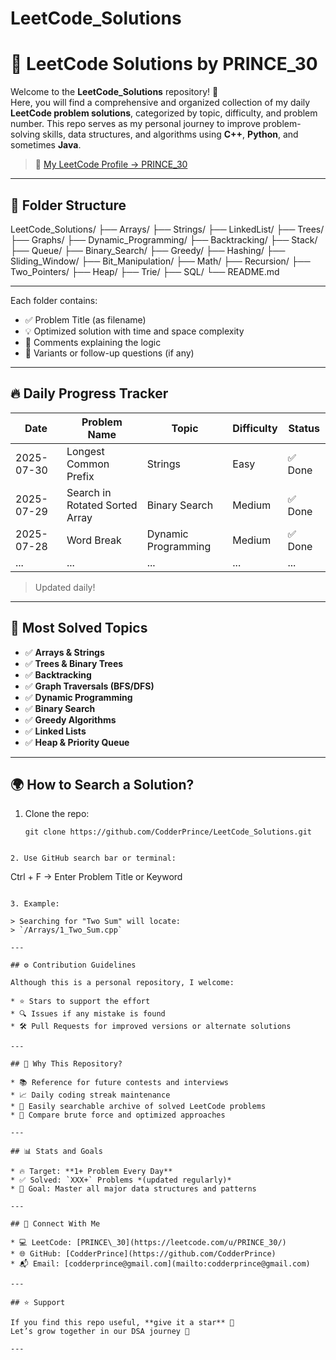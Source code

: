 # LeetCode_Solutions

# 📘 LeetCode Solutions by PRINCE_30

Welcome to the **LeetCode_Solutions** repository! 🚀  
Here, you will find a comprehensive and organized collection of my daily **LeetCode problem solutions**, categorized by topic, difficulty, and problem number. This repo serves as my personal journey to improve problem-solving skills, data structures, and algorithms using **C++**, **Python**, and sometimes **Java**.

> 📍 [My LeetCode Profile → PRINCE_30](https://leetcode.com/u/PRINCE_30/)

---


## 📁 Folder Structure


LeetCode\_Solutions/
├── Arrays/
├── Strings/
├── LinkedList/
├── Trees/
├── Graphs/
├── Dynamic\_Programming/
├── Backtracking/
├── Stack/
├── Queue/
├── Binary\_Search/
├── Greedy/
├── Hashing/
├── Sliding\_Window/
├── Bit\_Manipulation/
├── Math/
├── Recursion/
├── Two\_Pointers/
├── Heap/
├── Trie/
├── SQL/
└── README.md




---



Each folder contains:
- ✅ Problem Title (as filename)
- 💡 Optimized solution with time and space complexity
- 📎 Comments explaining the logic
- 🔁 Variants or follow-up questions (if any)

---

## 🔥 Daily Progress Tracker

| Date       | Problem Name                       | Topic             | Difficulty | Status |
|------------|------------------------------------|-------------------|------------|--------|
| 2025-07-30 | Longest Common Prefix              | Strings           | Easy       | ✅ Done |
| 2025-07-29 | Search in Rotated Sorted Array     | Binary Search     | Medium     | ✅ Done |
| 2025-07-28 | Word Break                         | Dynamic Programming | Medium   | ✅ Done |
| ...        | ...                                | ...               | ...        | ...    |

> Updated daily!

---

## 📌 Most Solved Topics

- ✅ **Arrays & Strings**
- ✅ **Trees & Binary Trees**
- ✅ **Backtracking**
- ✅ **Graph Traversals (BFS/DFS)**
- ✅ **Dynamic Programming**
- ✅ **Binary Search**
- ✅ **Greedy Algorithms**
- ✅ **Linked Lists**
- ✅ **Heap & Priority Queue**

---

## 🌍 How to Search a Solution?

1. Clone the repo:
   ```
   git clone https://github.com/CodderPrince/LeetCode_Solutions.git
```

2. Use GitHub search bar or terminal:

   ```
   Ctrl + F → Enter Problem Title or Keyword
   ```

3. Example:

   > Searching for "Two Sum" will locate:
   > `/Arrays/1_Two_Sum.cpp`

---

## ⚙️ Contribution Guidelines

Although this is a personal repository, I welcome:

* ⭐ Stars to support the effort
* 🔍 Issues if any mistake is found
* 🛠 Pull Requests for improved versions or alternate solutions

---

## 🧠 Why This Repository?

* 📚 Reference for future contests and interviews
* 📈 Daily coding streak maintenance
* 🔎 Easily searchable archive of solved LeetCode problems
* 🧪 Compare brute force and optimized approaches

---

## 📊 Stats and Goals

* 🔥 Target: **1+ Problem Every Day**
* ✅ Solved: `XXX+` Problems *(updated regularly)*
* 🧠 Goal: Master all major data structures and patterns

---

## 🤝 Connect With Me

* 💻 LeetCode: [PRINCE\_30](https://leetcode.com/u/PRINCE_30/)
* 🌐 GitHub: [CodderPrince](https://github.com/CodderPrince)
* 📬 Email: [codderprince@gmail.com](mailto:codderprince@gmail.com)

---

## ⭐ Support

If you find this repo useful, **give it a star** 🌟
Let’s grow together in our DSA journey 🚀

---
